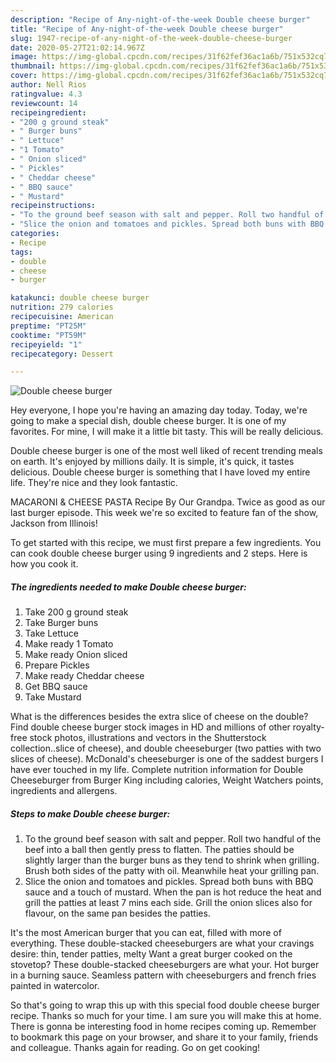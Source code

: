 ```yaml
---
description: "Recipe of Any-night-of-the-week Double cheese burger"
title: "Recipe of Any-night-of-the-week Double cheese burger"
slug: 1947-recipe-of-any-night-of-the-week-double-cheese-burger
date: 2020-05-27T21:02:14.967Z
image: https://img-global.cpcdn.com/recipes/31f62fef36ac1a6b/751x532cq70/double-cheese-burger-recipe-main-photo.jpg
thumbnail: https://img-global.cpcdn.com/recipes/31f62fef36ac1a6b/751x532cq70/double-cheese-burger-recipe-main-photo.jpg
cover: https://img-global.cpcdn.com/recipes/31f62fef36ac1a6b/751x532cq70/double-cheese-burger-recipe-main-photo.jpg
author: Nell Rios
ratingvalue: 4.3
reviewcount: 14
recipeingredient:
- "200 g ground steak"
- " Burger buns"
- " Lettuce"
- "1 Tomato"
- " Onion sliced"
- " Pickles"
- " Cheddar cheese"
- " BBQ sauce"
- " Mustard"
recipeinstructions:
- "To the ground beef season with salt and pepper. Roll two handful of the beef into a ball then gently press to flatten. The patties should be slightly larger than the burger buns as they tend to shrink when grilling. Brush both sides of the patty with oil. Meanwhile heat your grilling pan."
- "Slice the onion and tomatoes and pickles. Spread both buns with BBQ sauce and a touch of mustard. When the pan is hot reduce the heat and grill the patties at least 7 mins each side. Grill the onion slices also for flavour, on the same pan besides the patties."
categories:
- Recipe
tags:
- double
- cheese
- burger

katakunci: double cheese burger 
nutrition: 279 calories
recipecuisine: American
preptime: "PT25M"
cooktime: "PT59M"
recipeyield: "1"
recipecategory: Dessert

---
```



![Double cheese burger](https://img-global.cpcdn.com/recipes/31f62fef36ac1a6b/751x532cq70/double-cheese-burger-recipe-main-photo.jpg)

Hey everyone, I hope you're having an amazing day today. Today, we're going to make a special dish, double cheese burger. It is one of my favorites. For mine, I will make it a little bit tasty. This will be really delicious.

Double cheese burger is one of the most well liked of recent trending meals on earth. It's enjoyed by millions daily. It is simple, it's quick, it tastes delicious. Double cheese burger is something that I have loved my entire life. They're nice and they look fantastic.

MACARONI &amp; CHEESE PASTA Recipe By Our Grandpa. Twice as good as our last burger episode. This week we&#39;re so excited to feature fan of the show, Jackson from Illinois!


To get started with this recipe, we must first prepare a few ingredients. You can cook double cheese burger using 9 ingredients and 2 steps. Here is how you cook it.

<!--inarticleads1-->

##### The ingredients needed to make Double cheese burger:

1. Take 200 g ground steak
1. Take  Burger buns
1. Take  Lettuce
1. Make ready 1 Tomato
1. Make ready  Onion sliced
1. Prepare  Pickles
1. Make ready  Cheddar cheese
1. Get  BBQ sauce
1. Take  Mustard


What is the differences besides the extra slice of cheese on the double? Find double cheese burger stock images in HD and millions of other royalty-free stock photos, illustrations and vectors in the Shutterstock collection..slice of cheese), and double cheeseburger (two patties with two slices of cheese). McDonald&#39;s cheeseburger is one of the saddest burgers I have ever touched in my life. Complete nutrition information for Double Cheeseburger from Burger King including calories, Weight Watchers points, ingredients and allergens. 

<!--inarticleads2-->

##### Steps to make Double cheese burger:

1. To the ground beef season with salt and pepper. Roll two handful of the beef into a ball then gently press to flatten. The patties should be slightly larger than the burger buns as they tend to shrink when grilling. Brush both sides of the patty with oil. Meanwhile heat your grilling pan.
1. Slice the onion and tomatoes and pickles. Spread both buns with BBQ sauce and a touch of mustard. When the pan is hot reduce the heat and grill the patties at least 7 mins each side. Grill the onion slices also for flavour, on the same pan besides the patties.


It&#39;s the most American burger that you can eat, filled with more of everything. These double-stacked cheeseburgers are what your cravings desire: thin, tender patties, melty Want a great burger cooked on the stovetop? These double-stacked cheeseburgers are what your. Hot burger in a burning sauce. Seamless pattern with cheeseburgers and french fries painted in watercolor. 

So that's going to wrap this up with this special food double cheese burger recipe. Thanks so much for your time. I am sure you will make this at home. There is gonna be interesting food in home recipes coming up. Remember to bookmark this page on your browser, and share it to your family, friends and colleague. Thanks again for reading. Go on get cooking!
